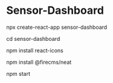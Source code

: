 # Sensor-Dashboard

npx create-react-app sensor-dashboard

cd sensor-dashboard

npm install react-icons

npm install @firecms/neat

npm start

